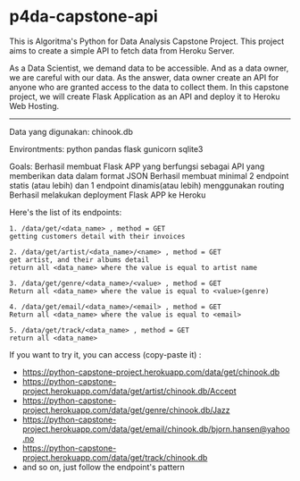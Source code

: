 # p4da-capstone-api
This is Algoritma's Python for Data Analysis Capstone Project. This project aims to create a simple API to fetch data from Heroku Server. 

As a Data Scientist, we demand data to be accessible. And as a data owner, we are careful with our data. As the answer, data owner create an API for anyone who are granted access to the data to collect them. In this capstone project, we will create Flask Application as an API and deploy it to Heroku Web Hosting. 
___
Data yang digunakan: 
chinook.db 

Environtments: 
python 
pandas 
flask 
gunicorn 
sqlite3 

Goals: 
Berhasil membuat Flask APP yang berfungsi sebagai API yang memberikan data dalam format JSON 
Berhasil membuat minimal 2 endpoint statis (atau lebih) dan 1 endpoint dinamis(atau lebih) menggunakan routing 
Berhasil melakukan deployment Flask APP ke Heroku 

Here's the list of its endpoints: 
```
1. /data/get/<data_name> , method = GET
getting customers detail with their invoices

2. /data/get/artist/<data_name>/<name> , method = GET
get artist, and their albums detail
return all <data_name> where the value is equal to artist name
  
3. /data/get/genre/<data_name>/<value> , method = GET
Return all <data_name> where the value is equal to <value>(genre)

4. /data/get/email/<data_name>/<email> , method = GET
Return all <data_name> where the value is equal to <email>

5. /data/get/track/<data_name> , method = GET
return all <data_name>
```

If you want to try it, you can access (copy-paste it) : 
- https://python-capstone-project.herokuapp.com/data/get/chinook.db
- https://python-capstone-project.herokuapp.com/data/get/artist/chinook.db/Accept
- https://python-capstone-project.herokuapp.com/data/get/genre/chinook.db/Jazz
- https://python-capstone-project.herokuapp.com/data/get/email/chinook.db/bjorn.hansen@yahoo.no
- https://python-capstone-project.herokuapp.com/data/get/track/chinook.db
- and so on, just follow the endpoint's pattern